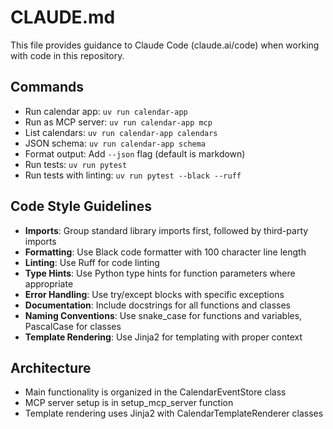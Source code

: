 # CLAUDE.md

This file provides guidance to Claude Code (claude.ai/code) when working with code in this repository.

## Commands
- Run calendar app: `uv run calendar-app`
- Run as MCP server: `uv run calendar-app mcp`
- List calendars: `uv run calendar-app calendars`
- JSON schema: `uv run calendar-app schema`
- Format output: Add `--json` flag (default is markdown)
- Run tests: `uv run pytest`
- Run tests with linting: `uv run pytest --black --ruff`

## Code Style Guidelines
- **Imports**: Group standard library imports first, followed by third-party imports
- **Formatting**: Use Black code formatter with 100 character line length
- **Linting**: Use Ruff for code linting
- **Type Hints**: Use Python type hints for function parameters where appropriate
- **Error Handling**: Use try/except blocks with specific exceptions
- **Documentation**: Include docstrings for all functions and classes
- **Naming Conventions**: Use snake_case for functions and variables, PascalCase for classes
- **Template Rendering**: Use Jinja2 for templating with proper context

## Architecture
- Main functionality is organized in the CalendarEventStore class
- MCP server setup is in setup_mcp_server function
- Template rendering uses Jinja2 with CalendarTemplateRenderer classes